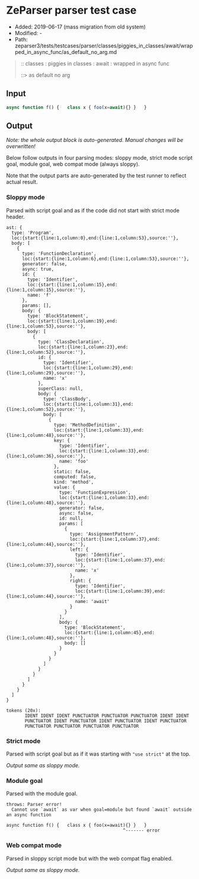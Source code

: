 # ZeParser parser test case

- Added: 2019-06-17 (mass migration from old system)
- Modified: -
- Path: zeparser3/tests/testcases/parser/classes/piggies_in_classes/await/wrapped_in_async_func/as_default_no_arg.md

> :: classes : piggies in classes : await : wrapped in async func
>
> ::> as default no arg

## Input

`````js
async function f() {   class x { foo(x=await){} }   }
`````

## Output

_Note: the whole output block is auto-generated. Manual changes will be overwritten!_

Below follow outputs in four parsing modes: sloppy mode, strict mode script goal, module goal, web compat mode (always sloppy).

Note that the output parts are auto-generated by the test runner to reflect actual result.

### Sloppy mode

Parsed with script goal and as if the code did not start with strict mode header.

`````
ast: {
  type: 'Program',
  loc:{start:{line:1,column:0},end:{line:1,column:53},source:''},
  body: [
    {
      type: 'FunctionDeclaration',
      loc:{start:{line:1,column:6},end:{line:1,column:53},source:''},
      generator: false,
      async: true,
      id: {
        type: 'Identifier',
        loc:{start:{line:1,column:15},end:{line:1,column:15},source:''},
        name: 'f'
      },
      params: [],
      body: {
        type: 'BlockStatement',
        loc:{start:{line:1,column:19},end:{line:1,column:53},source:''},
        body: [
          {
            type: 'ClassDeclaration',
            loc:{start:{line:1,column:23},end:{line:1,column:52},source:''},
            id: {
              type: 'Identifier',
              loc:{start:{line:1,column:29},end:{line:1,column:29},source:''},
              name: 'x'
            },
            superClass: null,
            body: {
              type: 'ClassBody',
              loc:{start:{line:1,column:31},end:{line:1,column:52},source:''},
              body: [
                {
                  type: 'MethodDefinition',
                  loc:{start:{line:1,column:33},end:{line:1,column:48},source:''},
                  key: {
                    type: 'Identifier',
                    loc:{start:{line:1,column:33},end:{line:1,column:36},source:''},
                    name: 'foo'
                  },
                  static: false,
                  computed: false,
                  kind: 'method',
                  value: {
                    type: 'FunctionExpression',
                    loc:{start:{line:1,column:33},end:{line:1,column:48},source:''},
                    generator: false,
                    async: false,
                    id: null,
                    params: [
                      {
                        type: 'AssignmentPattern',
                        loc:{start:{line:1,column:37},end:{line:1,column:44},source:''},
                        left: {
                          type: 'Identifier',
                          loc:{start:{line:1,column:37},end:{line:1,column:37},source:''},
                          name: 'x'
                        },
                        right: {
                          type: 'Identifier',
                          loc:{start:{line:1,column:39},end:{line:1,column:44},source:''},
                          name: 'await'
                        }
                      }
                    ],
                    body: {
                      type: 'BlockStatement',
                      loc:{start:{line:1,column:45},end:{line:1,column:48},source:''},
                      body: []
                    }
                  }
                }
              ]
            }
          }
        ]
      }
    }
  ]
}

tokens (20x):
       IDENT IDENT IDENT PUNCTUATOR PUNCTUATOR PUNCTUATOR IDENT IDENT
       PUNCTUATOR IDENT PUNCTUATOR IDENT PUNCTUATOR IDENT PUNCTUATOR
       PUNCTUATOR PUNCTUATOR PUNCTUATOR PUNCTUATOR
`````

### Strict mode

Parsed with script goal but as if it was starting with `"use strict"` at the top.

_Output same as sloppy mode._

### Module goal

Parsed with the module goal.

`````
throws: Parser error!
  Cannot use `await` as var when goal=module but found `await` outside an async function

async function f() {   class x { foo(x=await){} }   }
                                            ^------- error
`````


### Web compat mode

Parsed in sloppy script mode but with the web compat flag enabled.

_Output same as sloppy mode._
